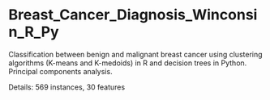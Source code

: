 # Breast_Cancer_Diagnosis_Winconsin_R_Py

Classification between benign and malignant breast cancer using clustering algorithms (K-means and K-medoids) in R and decision trees in Python. Principal components analysis.

Details: 569 instances, 30 features 

